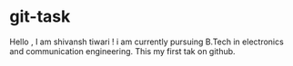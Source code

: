 # git-task
Hello , I am shivansh tiwari !
i am currently pursuing B.Tech in electronics and communication engineering.
This my first tak on github.